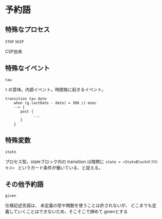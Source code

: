 # 予約語

## 特殊なプロセス

`STOP` `SKIP`

CSP由来


## 特殊なイベント

`tau`

τ の意味。内部イベント。時間毎に起きるイベント。

```
transition tau date
    when (g.lastDate - date) = 300 // msec
    --> {
       post {
             ...
       }
    }
```

## 特殊変数

`state`

プロセス型。stateブロック内の transition は暗黙に
`state = <StateBlockのプロセス> ` というガード条件が働いている、と捉える。


## その他予約語

`given`

仕様記述言語は、
未定義の型や関数を使うことは許されないが、
どこまでも定義していくことはできないため、そこそこで諦めて givenとする
